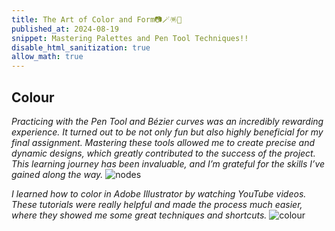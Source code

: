 ```yaml
---
title: The Art of Color and Form📷🪄🪅🪬
published_at: 2024-08-19
snippet: Mastering Palettes and Pen Tool Techniques!!
disable_html_sanitization: true
allow_math: true
---
```


## Colour
*Practicing with the Pen Tool and Bézier curves was an incredibly rewarding experience. It turned out to be not only fun but also highly beneficial for my final assignment. Mastering these tools allowed me to create precise and dynamic designs, which greatly contributed to the success of the project. This learning journey has been invaluable, and I’m grateful for the skills I’ve gained along the way.*
![nodes](benzier.jpeg)

*I learned how to color in Adobe Illustrator by watching YouTube videos. These tutorials were really helpful and made the process much easier, where they showed me some great techniques and shortcuts.*
![colour](colour.jpeg)